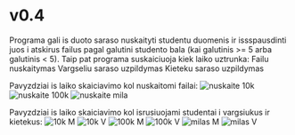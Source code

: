 # v0.4

Programa gali is duoto saraso nuskaityti studentu duomenis ir issspausdinti juos i atskirus failus pagal galutini studento bala
 (kai galutinis >= 5 arba galutinis < 5). Taip pat programa suskaiciuoja kiek laiko uztrunka:
 Failu nuskaitymas
 Vargseliu saraso uzpildymas
 Kieteku saraso uzpildymas
 
 Pavyzdziai is laiko skaiciavimo kol nuskaitomi failai:
 ![nuskaite 10k](https://user-images.githubusercontent.com/85392121/122516376-5d1dee80-d017-11eb-9a4f-55d34bd6ec07.png)
![nuskaite 100k](https://user-images.githubusercontent.com/85392121/122516381-5ee7b200-d017-11eb-9501-c51feaf98516.png)
![nuskaite mila](https://user-images.githubusercontent.com/85392121/122516384-6018df00-d017-11eb-9928-2f166bcc5ea6.png)

Pavyzdziai is laiko skaiciavimo kol isrusiuojami studentai i vargsiukus ir kietekus:
![10k M](https://user-images.githubusercontent.com/85392121/122516447-76bf3600-d017-11eb-965d-62f6c37ead51.png)
![10k V](https://user-images.githubusercontent.com/85392121/122516450-77f06300-d017-11eb-8134-bb453a3125ab.png)
![100k M](https://user-images.githubusercontent.com/85392121/122516458-79ba2680-d017-11eb-9204-7e3c1b95b0bb.png)
![100k V](https://user-images.githubusercontent.com/85392121/122516455-79219000-d017-11eb-87a6-e3d4221849b1.png)
![milas M](https://user-images.githubusercontent.com/85392121/122516514-8a6a9c80-d017-11eb-83db-76e117d1935b.png)
![milas V](https://user-images.githubusercontent.com/85392121/122516525-8d658d00-d017-11eb-946c-88ae68b4753e.png)


